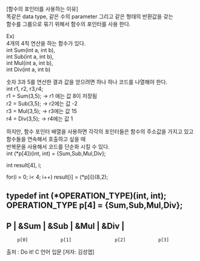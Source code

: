 [함수의 포인터를 사용하는 이유]   
똑같은 data type, 같은 수의 parameter 그리고 같은 형태의 반환값을 갖는   
함수를 그룹으로 묶기 위해서 함수의 포인터를 사용 한다.   

Ex)   
4개의 4칙 연산을 하는 함수가 있다.   
int Sum(int a, int b),   
int Sub(int a, int b),   
int Mul(int a, int b),   
int Div(int a, int b)   

숫자 3과 5를 연산한 결과 값을 얻으려면 하나 하나 코드를 나열해야 한다.   
int r1, r2, r3,r4;   
r1 = Sum(3,5); -> r1 에는 값 8이 저장됨   
r2 = Sub(3,5); -> r2에는 값 -2   
r3 = Mul(3,5); -> r3에는 값 15   
r4 = Div(3,5); -> r4에는 값 1   

하지만, 함수 포인터 배열을 사용하면 각각의 포인터들은 함수의 주소값을 가지고 있고 함수들을 연속해서 호출하고 싶을 때   
반복문을 사용해서 코드를 단순화 시킬 수 있다.   
int (*p[4])(int, int) = {Sum,Sub,Mul,Div};   
<!-- 함수 호출 후 반환되는 결과 값을 저장하기 위한 배열 -->
int result[4], i;   
<!-- 반복문을 사용하여 함수 호출 후 배열 result에 반환되는 값 저장 -->
for(i = 0; i< 4; i++) result[i] = (*p[i])(8,2);   

<!-- typedef 문법으로 코드 단순화 시킬 수 있다 -->
typedef int (*OPERATION_TYPE)(int, int);   
OPERATION_TYPE p[4] = {Sum,Sub,Mul,Div};    <!-- == int (*p[4])(int,int) = {Sum,Sub,Mul,Div}; -->
------------------------------------------------------------------------   
P  |     &Sum      |   &Sub         |      &Mul       |      &Div      |   
------------------------------------------------------------------------   
        p[0]            p[1]                p[2]            p[3]   


출처 : Do it! C 언어 입문 [저자: 김성엽]   
